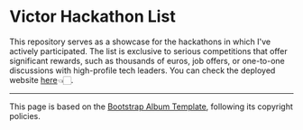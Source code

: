 # Victor Hackathon List
This repository serves as a showcase for the hackathons in which I've actively participated. The list is exclusive to serious competitions that offer significant rewards, such as thousands of euros, job offers, or one-to-one discussions with high-profile tech leaders.  You can check the deployed website [here](https://victorfigma.github.io/Hackthon-List/)👈🏻.

---
This page is based on the <a href="https://getbootstrap.com/docs/5.1/examples/album/#">Bootstrap Album Template</a>, following its copyright policies.